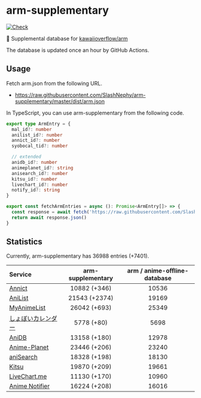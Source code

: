 # arm-supplementary

[![Check](https://github.com/SlashNephy/arm-supplementary/actions/workflows/check-node.yml/badge.svg)](https://github.com/SlashNephy/arm-supplementary/actions/workflows/check-node.yml)

💊 Supplemental database for [kawaiioverflow/arm](https://github.com/kawaiioverflow/arm)

The database is updated once an hour by GitHub Actions.

## Usage

Fetch arm.json from the following URL.

- https://raw.githubusercontent.com/SlashNephy/arm-supplementary/master/dist/arm.json

In TypeScript, you can use arm-supplementary from the following code.

```TypeScript
export type ArmEntry = {
  mal_id?: number
  anilist_id?: number
  annict_id?: number
  syobocal_tid?: number

  // extended
  anidb_id?: number
  animeplanet_id?: string
  anisearch_id?: number
  kitsu_id?: number
  livechart_id?: number
  notify_id?: string
}

export const fetchArmEntries = async (): Promise<ArmEntry[]> => {
  const response = await fetch('https://raw.githubusercontent.com/SlashNephy/arm-supplementary/master/dist/arm.json')
  return await response.json()
}
```

## Statistics

Currently, arm-supplementary has 36988 entries (+7401).

| Service                                     | arm-supplementary | arm / anime-offline-database |
| :------------------------------------------ | :---------------: | :--------------------------: |
| [Annict](https://annict.com)                |   10882 (+346)    |            10536             |
| [AniList](https://anilist.co)               |   21543 (+2374)   |            19169             |
| [MyAnimeList](https://myanimelist.net)      |   26042 (+693)    |            25349             |
| [しょぼいカレンダー](https://cal.syoboi.jp) |    5778 (+80)     |             5698             |
| [AniDB](https://anidb.net)                  |   13158 (+180)    |            12978             |
| [Anime-Planet](https://anime-planet.com)    |   23446 (+206)    |            23240             |
| [aniSearch](https://anisearch.com)          |   18328 (+198)    |            18130             |
| [Kitsu](https://kitsu.io)                   |   19870 (+209)    |            19661             |
| [LiveChart.me](https://livechart.me)        |   11130 (+170)    |            10960             |
| [Anime Notifier](https://notify.moe)        |   16224 (+208)    |            16016             |
